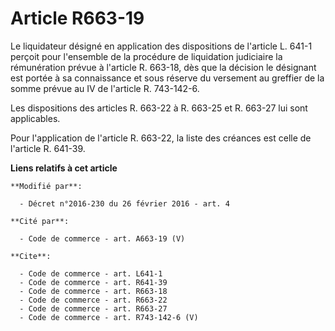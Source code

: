 # Article R663-19

Le liquidateur désigné en application des dispositions de l'article L. 641-1 perçoit pour l'ensemble de la procédure de
liquidation judiciaire la rémunération prévue à l'article R. 663-18, dès que la décision le désignant est portée à sa
connaissance et sous réserve du versement au greffier de la somme prévue au IV de l'article R. 743-142-6. 

Les dispositions des articles R. 663-22 à R. 663-25 et R. 663-27 lui sont applicables. 

Pour l'application de l'article R. 663-22, la liste des créances est celle de l'article R. 641-39.

**Liens relatifs à cet article**

	**Modifié par**:

	  - Décret n°2016-230 du 26 février 2016 - art. 4

	**Cité par**:

	  - Code de commerce - art. A663-19 (V)

	**Cite**:

	  - Code de commerce - art. L641-1
	  - Code de commerce - art. R641-39
	  - Code de commerce - art. R663-18
	  - Code de commerce - art. R663-22
	  - Code de commerce - art. R663-27
	  - Code de commerce - art. R743-142-6 (V)
